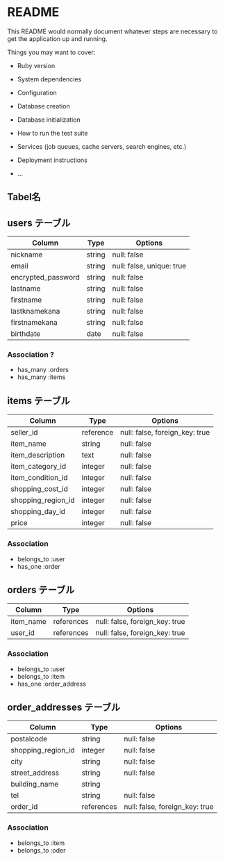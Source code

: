 # README

This README would normally document whatever steps are necessary to get the
application up and running.

Things you may want to cover:

* Ruby version

* System dependencies

* Configuration

* Database creation

* Database initialization

* How to run the test suite

* Services (job queues, cache servers, search engines, etc.)

* Deployment instructions

* ...

## Tabel名

## users テーブル

| Column             | Type   | Options     |
| ------------------ | ------ | ----------- |
| nickname           | string | null: false |
| email              | string | null: false, unique: true |
| encrypted_password | string | null: false |
| lastname           | string | null: false |
| firstname          | string | null: false |
| lastknamekana      | string | null: false |
| firstnamekana      | string | null: false |
| birthdate          | date   | null: false |

### Association ?
- has_many :orders
- has_many :items


## items テーブル

| Column            | Type      | Options                               |
| ------            | ------    | -----------                           |
| seller_id         | reference | null: false, foreign_key: true        |
| item_name         | string    | null: false                           |
| item_description  | text      | null: false                           |
| item_category_id  | integer   | null: false                           |
| item_condition_id | integer   | null: false                           |
| shopping_cost_id  | integer   | null: false                           |
| shopping_region_id| integer   | null: false                           |
| shopping_day_id   | integer   | null: false                           |
| price             | integer   | null: false                           |


### Association

- belongs_to :user
- has_one    :order

## orders テーブル

| Column                | Type       | Options                        |
| ------                | ---------- | ------------------------------ |
| item_name             | references | null: false, foreign_key: true |
| user_id               | references | null: false, foreign_key: true |

### Association

- belongs_to :user
- belongs_to :item
- has_one :order_address

## order_addresses テーブル

| Column                | Type       | Options                        |
| -------               | ---------- | ------------------------------ |
| postalcode            | string     | null: false                    |
| shopping_region_id    | integer    | null: false                    |
| city                  | string     | null: false                    |
| street_address        | string     | null: false                    |
| building_name         | string     |                                |
| tel                   | string     | null: false                    |
| order_id              | references | null: false, foreign_key: true |


### Association

- belongs_to :item
- belongs_to :oder
